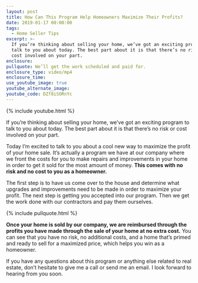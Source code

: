 ```yaml
---
layout: post
title: How Can This Program Help Homeowners Maximize Their Profits?
date: 2019-01-17 00:00:00
tags:
  - Home Seller Tips
excerpt: >-
  If you’re thinking about selling your home, we’ve got an exciting program to
  talk to you about today. The best part about it is that there’s no risk or
  cost involved on your part.
enclosure:
pullquote: We’ll get the work scheduled and paid for.
enclosure_type: video/mp4
enclosure_time:
use_youtube_image: true
youtube_alternate_image:
youtube_code: DZf8iSORnYc
---
```


{% include youtube.html %}

If you’re thinking about selling your home, we’ve got an exciting program to talk to you about today. The best part about it is that there’s no risk or cost involved on your part.

Today I’m excited to talk to you about a cool new way to maximize the profit of your home sale. It’s actually a program we have at our company where we front the costs for you to make repairs and improvements in your home in order to get it sold for the most amount of money. **This comes with no risk and no cost to you as a homeowner.**

The first step is to have us come over to the house and determine what upgrades and improvements need to be made in order to maximize your profit. The next step is getting you accepted into our program. Then we get the work done with our contractors and pay them ourselves.

{% include pullquote.html %}

**Once your home is sold by our company, we are reimbursed through the profits you have made through the sale of your home at no extra cost.** You can see that you have no risk, no additional costs, and a home that’s primed and ready to sell for a maximized price, which helps you win as a homeowner.

If you have any questions about this program or anything else related to real estate, don’t hesitate to give me a call or send me an email. I look forward to hearing from you soon.